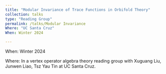 ```yaml
---
title: "Modular Invariance of Trace Functions in Orbifold Theory"
collection: talks
type: "Reading Group"
permalink: /talks/Modular Invariance
Where: "UC Santa Cruz"
When: Winter 2024

---
```


When: Winter 2024   <br>

Where: In a vertex operator algebra theory reading group with Xuguang Liu, Junwen Liao, Tsz Yau Tin at UC Santa Cruz.